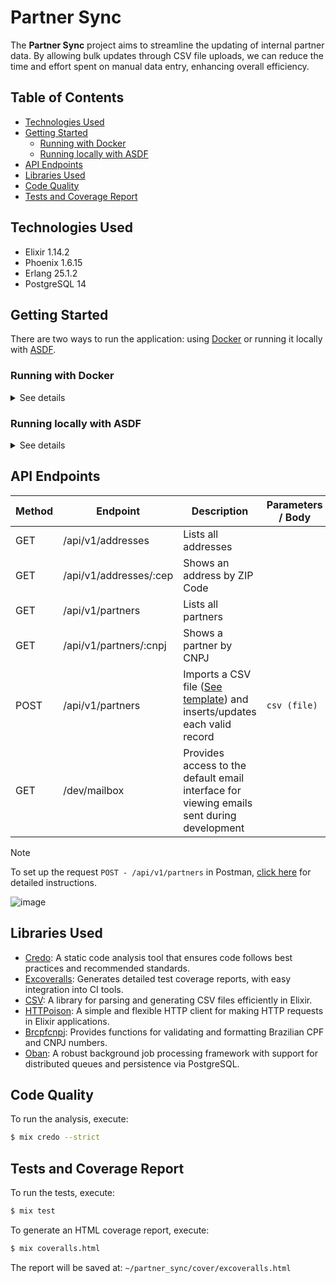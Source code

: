 # Partner Sync

The **Partner Sync** project aims to streamline the updating of internal partner data. By allowing bulk updates through CSV file uploads, we can reduce the time and effort spent on manual data entry, enhancing overall efficiency.

## Table of Contents

- [Technologies Used](#technologies-used)
- [Getting Started](#getting-started)
  - [Running with Docker](#running-with-docker)
  - [Running locally with ASDF](#running-locally-with-asdf)
- [API Endpoints](#api-endpoints)
- [Libraries Used](#libraries-used)
- [Code Quality](#code-quality)
- [Tests and Coverage Report](#tests-and-coverage-report)

## Technologies Used

* Elixir 1.14.2
* Phoenix 1.6.15
* Erlang 25.1.2
* PostgreSQL 14

## Getting Started

There are two ways to run the application: using [Docker](https://www.docker.com/) or running it locally with [ASDF](https://asdf-vm.com/).

### Running with Docker

<details>
<summary>See details</summary>

**1-** Download and install Docker: https://docs.docker.com/get-docker/

**2-** Once the installation is complete, verify that Docker is running. Open your preferred terminal and execute the commands below:

```bash
$ docker -v
# Docker version 20.10.21, build baeda1f

$ docker-compose -v
# docker-compose version 1.29.2, build unknown
```

If the version information appear, you're ready to proceed. If not, you'll need to install Docker using an alternative method. Below are some commands for different operating systems:

```bash
macOS:
$ brew update
$ brew install docker && brew install docker-compose

Linux (Ubuntu):
$ sudo apt-get update
$ sudo apt-get install docker docker-compose
```

**3-** In the terminal, with Docker running, navigate to the project root directory:

```bash
$ cd ~/partner_sync/
```

**4-** Run the command below to start the application and wait for it to initialize:

```bash
$ docker-compose up --build
```

**5-** That's it! The application is now accessible at the following URL: http://localhost:4000/

</details>

### Running locally with ASDF

<details>
<summary>See details</summary>

**1-** Download and install ASDF: https://asdf-vm.com/guide/getting-started.html

**2-** Once the installation is complete, verify that ASDF is running. Open your preferred terminal and execute the command below:

```bash
$ asdf --version
# v0.10.2-7e7a1fa
```

If the command above didn't work, check if the `asdf` command is present in your system's environment variables.

**3-** In the terminal, navigate to the project root directory:

```bash
$ cd ~/partner_sync/
```

**4-** Add the plugins for [Erlang](https://github.com/asdf-vm/asdf-erlang.git) and [Elixir](https://github.com/asdf-vm/asdf-elixir.git) by following the provided instructions.

> [!WARNING]
> Please read the README files of these 2 repositories carefully! There are dependencies that need to be installed, which vary depending on the operating system.

Run the commands below:

```bash
$ asdf plugin add erlang https://github.com/asdf-vm/asdf-erlang.git
$ asdf plugin add elixir https://github.com/asdf-vm/asdf-elixir.git
```

**5-** Install the versions of Erlang and Elixir using the commands below:

```bash
$ asdf install erlang 25.1.2
$ asdf install elixir 1.14.2
```

**6-** To verify that both have been installed, use the following command:

```bash
$ asdf current
# elixir          1.14.2          /path/partner_sync/.tool-versions
# erlang          25.1.2          /path/partner_sync/.tool-versions
```

Now that ASDF is properly configured, the next step is to install the database.

**7-** Download and install PostgreSQL 14: https://www.postgresql.org/download/ or use one of the commands below:

```bash
macOS:
$ brew install postgresql

Linux (Ubuntu):
$ sudo apt-get install postgresql
```

> [!TIP]
> You can also use ASDF to install PostgreSQL 14:
>
> ```bash
> $ asdf plugin add postgres https://github.com/smashedtoatoms/asdf-postgres.git
> $ asdf install postgres 14.6
> $ asdf global postgres 14.6
> ```

**8-** Configure the database username and password by following this [tutorial](https://chartio.com/resources/tutorials/how-to-set-the-default-user-password-in-postgresql/). The default value are both `postgres`.

**9-** Your environment is ready to run the application. To get started, execute the following commands in the project directory:

```bash
$ mix deps.get # Installs the project's dependencies
$ mix ecto.setup # Creates the project's database
$ mix phx.server # Starts the Phoenix Endpoint (without debug)
$ iex -S mix phx.server # Starts the Phoenix Endpoint with debugging
```

**10-** That's it! The application is now accessible at the following URL: http://localhost:4000/

</details>

## API Endpoints

Method | Endpoint | Description | Parameters / Body
-------|----------|-----------|-----------
GET | /api/v1/addresses | Lists all addresses |
GET | /api/v1/addresses/:cep | Shows an address by ZIP Code |
GET | /api/v1/partners | Lists all partners |
GET | /api/v1/partners/:cnpj | Shows a partner by CNPJ |
POST | /api/v1/partners | Imports a CSV file ([See template](https://github.com/aadmaquino/partner_sync/blob/main/template.csv)) and inserts/updates each valid record | `csv (file)`
GET | /dev/mailbox | Provides access to the default email interface for viewing emails sent during development |

> [!NOTE]
> To set up the request `POST - /api/v1/partners` in Postman, [click here](https://www.postman.com/postman/workspace/postman-answers/documentation/13455110-00378d5c-5b08-4813-98da-bc47a2e6021d) for detailed instructions.
>
> ![image](https://user-images.githubusercontent.com/20209857/204148564-3eac1208-23f8-4bfc-be42-526c95113a22.png)

## Libraries Used

* [Credo](https://github.com/rrrene/credo): A static code analysis tool that ensures code follows best practices and recommended standards.
* [Excoveralls](https://github.com/parroty/excoveralls): Generates detailed test coverage reports, with easy integration into CI tools.
* [CSV](https://github.com/beatrichartz/csv): A library for parsing and generating CSV files efficiently in Elixir.
* [HTTPoison](https://github.com/edgurgel/httpoison): A simple and flexible HTTP client for making HTTP requests in Elixir applications.
* [Brcpfcnpj](https://github.com/williamgueiros/Brcpfcnpj): Provides functions for validating and formatting Brazilian CPF and CNPJ numbers.
* [Oban](https://github.com/sorentwo/oban): A robust background job processing framework with support for distributed queues and persistence via PostgreSQL.

## Code Quality

To run the analysis, execute:

```bash
$ mix credo --strict
```

## Tests and Coverage Report

To run the tests, execute:

```bash
$ mix test
```

To generate an HTML coverage report, execute:

```bash
$ mix coveralls.html
```

The report will be saved at: `~/partner_sync/cover/excoveralls.html`
